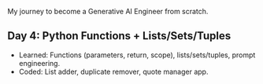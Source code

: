  My journey to become a Generative AI Engineer from scratch.
  ## Day 4: Python Functions + Lists/Sets/Tuples  
  - Learned: Functions (parameters, return, scope), lists/sets/tuples, prompt engineering.  
  - Coded: List adder, duplicate remover, quote manager app.